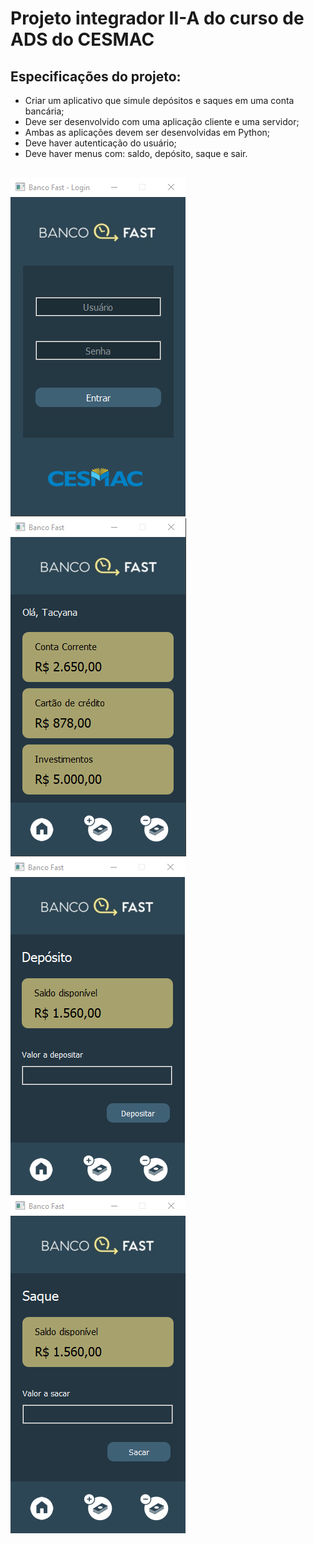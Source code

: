 # Projeto integrador II-A do curso de ADS do CESMAC

## Especificações do projeto:

- Criar um aplicativo que simule depósitos e saques em uma conta bancária;
- Deve ser desenvolvido com uma aplicação cliente e uma servidor;
- Ambas as aplicações devem ser desenvolvidas em Python;
- Deve haver autenticação do usuário;
- Deve haver menus com: saldo, depósito, saque e sair.

<br>
<div>
  <img src="https://raw.githubusercontent.com/genesluna/ads-cesmac/main/fast-bank/client/assets/images/login_screen.png" alt="Login screen"/>
  <img src="https://raw.githubusercontent.com/genesluna/ads-cesmac/main/fast-bank/client/assets/images/home_screen.png" alt="Home screen"/>
    <img src="https://raw.githubusercontent.com/genesluna/ads-cesmac/main/fast-bank/client/assets/images/deposit_screen.png" alt="Deposit screen"/>
  <img src="https://raw.githubusercontent.com/genesluna/ads-cesmac/main/fast-bank/client/assets/images/withdraw_screen.png" alt="Withdraw screen"/>
</div>
